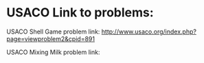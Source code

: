 # USACO Link to problems:

USACO Shell Game problem link: http://www.usaco.org/index.php?page=viewproblem2&cpid=891

USACO Mixing Milk problem link:


